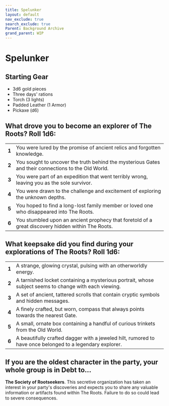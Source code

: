 ```yaml
---
title: Spelunker
layout: default
nav_exclude: true
search_exclude: true
Parent: Background Archive
grand_parent: WIP
---
```


# Spelunker

## Starting Gear

- 3d6 gold pieces
- Three days' rations
- Torch (3 lights)
- Padded Leather (1 Armor)
- Pickaxe (d6)

## What drove you to become an explorer of The Roots? Roll 1d6:

|       |                                                              |
| ----- | ------------------------------------------------------------ |
| **1** | You were lured by the promise of ancient relics and forgotten knowledge. |
| **2** | You sought to uncover the truth behind the mysterious Gates and their connections to the Old World. |
| **3** | You were part of an expedition that went terribly wrong, leaving you as the sole survivor. |
| **4** | You were drawn to the challenge and excitement of exploring the unknown depths. |
| **5** | You hoped to find a long-lost family member or loved one who disappeared into The Roots. |
| **6** | You stumbled upon an ancient prophecy that foretold of a great discovery hidden within The Roots. |

## What keepsake did you find during your explorations of The Roots? Roll 1d6:

|       |                                                              |
| ----- | ------------------------------------------------------------ |
| **1** | A strange, glowing crystal, pulsing with an otherworldly energy. |
| **2** | A tarnished locket containing a mysterious portrait, whose subject seems to change with each viewing. |
| **3** | A set of ancient, tattered scrolls that contain cryptic symbols and hidden messages. |
| **4** | A finely crafted, but worn, compass that always points towards the nearest Gate. |
| **5** | A small, ornate box containing a handful of curious trinkets from the Old World. |
| **6** | A beautifully crafted dagger with a jeweled hilt, rumored to have once belonged to a legendary explorer. |

## If you are the oldest character in the party, your whole group is in Debt to...

**The Society of Rootseekers**. This secretive organization has taken an interest in your party's discoveries and expects you to share any valuable information or artifacts found within The Roots. Failure to do so could lead to severe consequences.